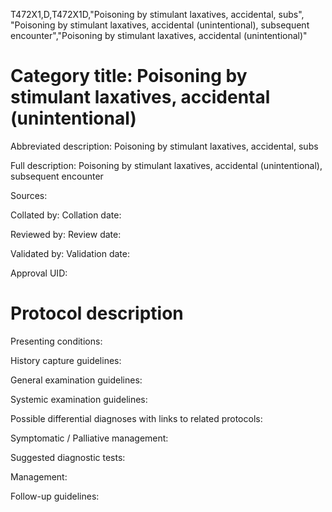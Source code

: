 T472X1,D,T472X1D,"Poisoning by stimulant laxatives, accidental, subs", "Poisoning by stimulant laxatives, accidental (unintentional), subsequent encounter","Poisoning by stimulant laxatives, accidental (unintentional)"
# Category title: Poisoning by stimulant laxatives, accidental (unintentional)

Abbreviated description: Poisoning by stimulant laxatives, accidental, subs

Full description: Poisoning by stimulant laxatives, accidental (unintentional), subsequent encounter

Sources:

Collated by:
Collation date:

Reviewed by:
Review date:

Validated by:
Validation date:

Approval UID:

# Protocol description

Presenting conditions:

History capture guidelines:

General examination guidelines:

Systemic examination guidelines:

Possible differential diagnoses with links to related protocols:

Symptomatic / Palliative management:

Suggested diagnostic tests:

Management:

Follow-up guidelines:
